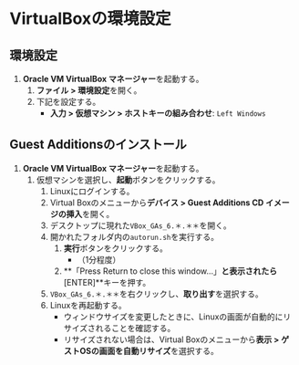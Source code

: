 # VirtualBoxの環境設定

## 環境設定
1. **Oracle VM VirtualBox マネージャー**を起動する。
   1. **ファイル > 環境設定**を開く。
   2. 下記を設定する。
      - **入力 > 仮想マシン > ホストキーの組み合わせ**: `Left Windows`

## Guest Additionsのインストール
1. **Oracle VM VirtualBox マネージャー**を起動する。
   1. 仮想マシンを選択し、**起動**ボタンをクリックする。
      1. Linuxにログインする。
      2. Virtual Boxのメニューから**デバイス > Guest Additions CD イメージの挿入**を開く。
      3. デスクトップに現れた`VBox_GAs_6.＊.＊＊`を開く。
      4. 開かれたフォルダ内の`autorun.sh`を実行する。
         1. **実行**ボタンをクリックする。
            - （1分程度）
         2. **「Press Return to close this window…」**と表示されたら**[ENTER]**キーを押す。
      5. `VBox_GAs_6.＊.＊＊`を右クリックし、**取り出す**を選択する。
      6. Linuxを再起動する。
         - ウィンドウサイズを変更したときに、Linuxの画面が自動的にリサイズされることを確認する。
         - リサイズされない場合は、Virtual Boxのメニューから**表示 > ゲストOSの画面を自動リサイズ**を選択する。
